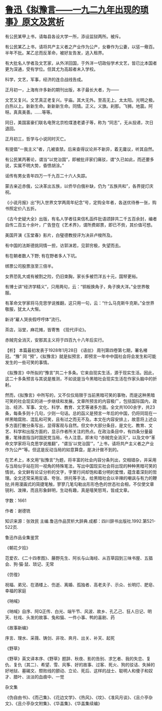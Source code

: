 # [鲁迅《拟豫言——一九二九年出现的琐事》原文及赏析](https://www.vrrw.net/wx/9584.html)

有公民某甲上书，请每县各设大学一所，添设监狱两所。被斥。

有公民某乙上书，请将共产主义者之产业作为公产，女眷作为公妻，以惩一儆百。半年不批。某乙忿而反革命，被好友告发，逃入租界。

有大批名人学者及文艺家，从外洋回国，于外洋一切政俗学术文艺，皆已比本国者更为深通，受有学位。但其尤为高超者未入学校。

科学，文艺，军事，经济的连合战线告成。

正月初一，上海有许多新的期刊出版，本子最长大者，为——

文艺又复兴。文艺真正老复兴。宇庙。其大无外。至高无上。太太阳。光明之极。白热以上。新新生命。新新新生命。同情。正义。义旗。刹那。飞狮。地震。阿呀。真真美善。……等等。

同日，美国富豪们联名电贺北京检煤渣老婆子等，称为 “同志”，无从投递，次日退回。

正月初三，哲学与小说同时灭亡。

有提倡“一我主义”者，几被查禁。后来查得议论并不新异，着无庸议，听其自然。

有公民某丙著论，谓当“以党治国”，即被批评家们痛驳，谓“久已如此，而还要多说，实属不明大势，昏愦胡涂。”

谣传有男女青年四万一千九百二十六人失踪。

蒙古亲近赤俄，公决革出五族，以侨华白俄补缺，仍为 “五族共和”，各界提灯庆祝。

《小说月报》出“列入世界文学两周年纪念”号，定购全年者，各送优待券一张，购书照定价八五折。

《古今史疑大全》出版，有名人学者往来信札函件批语颂辞共二千五百余封，编者自传二百五十余叶，广告登在《艺术界》，谓所费邮票，即已不赀，其价值可想。

美国开演《玉堂春》影片，白璧德教授评为决非卢梭所及。

有中国的法斯德挑同情一担，访郭沫若，见郭穷极，失望而去。

有在朝者数人下野; 有在野者多人下坑。

绑票公司股票涨至三倍半。

女界恐乳大或有被割之险，仍旧束胸，家长多被罚洋五十元，国帑更裕。

有博士讲“经济学精义”，只用两句，云：“铜板换角子，角子换大洋。”全世界敬服。

有革命文学家将马克思学说推翻，这只用一句，云：“什么马克斯牛克斯。”全世界敬服，犹太人大惭。

新诗“雇人哭丧假哼哼体”流行。

茶店，浴堂，麻花摊，皆寄售 《现代评论》。

赤贼完全消灭，安那其主义将于四百九十八年后实行。



【析】 本篇最初发表于1928年1月28日 《语丝》 周刊第四卷第七期，署名楮冠。“豫” 同 “预”，《拟豫言》就是拟预言，即预言一年中中国社会将会发生和可能发生的一些可笑的事情。

《拟豫言》中所拟的“豫言”共二十多条。它来自现实生活，源于现实生活。因此，这二十多条预言与其说是推测，不如说是当今黑暗社会现实生活在作家头脑中的折射。

然而，《拟豫言》中所写的，又不仅仅局限于当前黑暗可笑的事物，而是这种黑暗可笑的社会现实的进一步继续和发展。文章所预言的内容极广，包括国际国内，政治、经济、军事、文化、科学、教育、文艺等诸多方面。全文共1000余字，共23条，每条多则十几句，少则一句话。总的函义是预言一年后的中国，仍将同现在一样黑暗腐败、混乱和可笑，且有过之而无不及。本文在内容安排上，故意将上述众多方面打散分条写出，显得客观与自然。但文中大部分条目，是文化、教育、文艺、科学和出版方面的，显示作者所关注的热点。在政治条目中，有四条分量最重，笔锋直指当时国民党当局，令人注意。即末句 “赤贼完全消灭”，以及文中“革命文学家将马克思学说推翻”，“谓当‘以党治国’”，“上书，请将共产主义者之产业作为公产”等。但这是反动当局的如意算盘，是决计做不到的。

在艺术上，本文用“拟豫言”为题，将丰富的社会内容分条列出，交相错杂，并采用与当局似乎站在同一视角的特殊笔法，写出中国现实社会将出现的种种黑暗可笑的情状。全文鲜有论证分析的文字，字里行间却饱和着分明的爱憎，蕴含着深刻的哲理。全文还常采用反语、夸张、烘托等手法，给黑暗社会以辛辣的嘲讽与有力的鞭挞;并用漫画式的简捷笔触，寥寥几笔勾勒出形形色色的世态社会相，不仅使文章锐利、泼辣，而且形象鲜明，生动有趣，真是嘻笑怒骂，皆成文章。

字数：1661

作者：谢德铣

知识来源：张效民 主编.鲁迅作品赏析大辞典.成都：四川辞书出版社.1992.第521-522页.

鲁迅作品全集鉴赏

《朝花夕拾》

范爱农、《二十四孝图》、藤野先生、阿长与山海经、从百草园到三味书屋、五猖会、狗·猫·鼠、琐记、无常

《仿徨》

祝福、弟兄、在酒楼上、伤逝、离婚、孤独者、高老夫子、示众、长明灯、肥皂、幸福的家庭

《呐喊》

《呐喊》自序、阿Q正传、白光、端午节、风波、故乡、孔乙己、狂人日记、明天、社戏、头发的故事、兔和猫、一件小事、鸭的喜剧、药

《故事新编》

序言、理水、采薇、铸剑、非攻、奔月、出关、补天、起死

《野草》

《野草》英文译本序、《野草》题辞、秋夜、影的告别、求乞者、我的失恋、复仇、复仇〔其二〕、希望、雪、风筝、好的故事、过客、死火、狗的驳诘、失掉的好地狱、墓碣文、颓败线的颤动、立论、死后、这样的战士、聪明人和傻子和奴才、腊叶、淡淡的血痕中、一觉

杂文集

《伪自由书》、《而己集》、《花边文学》、《热风》、《坟》、《准风月谈》、《且介亭杂文》、《且介亭杂文附集》、《华盖集》、《华盖集续编》

